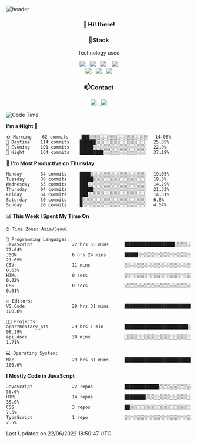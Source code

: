 ![header](https://capsule-render.vercel.app/api?type=waving&color=gradient&height=200&text=Che-ri&fontAlign=70&fontAlignY=40&animation=twinkling)

<h3 align="center">👋 Hi! there!</h3>

<h3 align="center">📌Stack</h3>
<p align="center">Technology used</p>
<div align="center"><img src="https://img.shields.io/badge/HTML5-e74c3c?style=flat-square&logo=HTML5&logoColor=white"></img> &nbsp <img src="https://img.shields.io/badge/CSS3-0A84FF?style=flat-square&logo=CSS3&logoColor=white"></img>  &nbsp <img src="https://img.shields.io/badge/SCSS-fd79a8?style=flat-square&logo=Sass&logoColor=white"/></a>&nbsp  &nbsp <img src="https://img.shields.io/badge/styled%2Dcomponents-DB7093?style=flat-square&logo=styled%2Dcomponents&logoColor=white"/></a>
<br><img src="https://img.shields.io/badge/JavaScript-FFCD11?style=flat-square&logo=JavaScript&logoColor=white"></img> &nbsp <img src="https://img.shields.io/badge/React-00BCF6?style=flat-square&logo=React&logoColor=white"></img> &nbsp <img src="https://img.shields.io/badge/Redux-764ABC?style=flat-square&logo=Redux&logoColor=white"/></a></div>

<h3 align="center">📫Contact</h3>
<div align="center"><a href="https://cheri.tistory.com/"><img src="https://img.shields.io/badge/Cheri-AD29B6?style=flat-square&logo=Tidal&logoColor=white"/></a> <a href="rnjs1135@gmail.com"> &nbsp <img src="https://img.shields.io/badge/Gmail-EA4335?style=flat-square&logo=Gmail&logoColor=white"/></a></div>

<!--START_SECTION:waka-->
![Code Time](http://img.shields.io/badge/Code%20Time-0%20secs-blue)

**I'm a Night 🦉** 

```text
🌞 Morning    62 commits     ███░░░░░░░░░░░░░░░░░░░░░░   14.06% 
🌆 Daytime    114 commits    ██████░░░░░░░░░░░░░░░░░░░   25.85% 
🌃 Evening    101 commits    █████░░░░░░░░░░░░░░░░░░░░   22.9% 
🌙 Night      164 commits    █████████░░░░░░░░░░░░░░░░   37.19%

```
📅 **I'm Most Productive on Thursday** 

```text
Monday       84 commits     ████░░░░░░░░░░░░░░░░░░░░░   19.05% 
Tuesday      86 commits     █████░░░░░░░░░░░░░░░░░░░░   19.5% 
Wednesday    63 commits     ███░░░░░░░░░░░░░░░░░░░░░░   14.29% 
Thursday     94 commits     █████░░░░░░░░░░░░░░░░░░░░   21.32% 
Friday       64 commits     ███░░░░░░░░░░░░░░░░░░░░░░   14.51% 
Saturday     30 commits     █░░░░░░░░░░░░░░░░░░░░░░░░   6.8% 
Sunday       20 commits     █░░░░░░░░░░░░░░░░░░░░░░░░   4.54%

```


📊 **This Week I Spent My Time On** 

```text
⌚︎ Time Zone: Asia/Seoul

💬 Programming Languages: 
JavaScript               22 hrs 55 mins      ███████████████████░░░░░░   77.64% 
JSON                     6 hrs 24 mins       █████░░░░░░░░░░░░░░░░░░░░   21.69% 
CSV                      11 mins             ░░░░░░░░░░░░░░░░░░░░░░░░░   0.63% 
HTML                     0 secs              ░░░░░░░░░░░░░░░░░░░░░░░░░   0.02% 
CSS                      0 secs              ░░░░░░░░░░░░░░░░░░░░░░░░░   0.01%

🔥 Editors: 
VS Code                  29 hrs 31 mins      █████████████████████████   100.0%

🐱‍💻 Projects: 
apartmentary_pts         29 hrs 1 min        ████████████████████████░   98.29% 
api_docs                 30 mins             ░░░░░░░░░░░░░░░░░░░░░░░░░   1.71%

💻 Operating System: 
Mac                      29 hrs 31 mins      █████████████████████████   100.0%

```

**I Mostly Code in JavaScript** 

```text
JavaScript               22 repos            █████████████░░░░░░░░░░░░   55.0% 
HTML                     14 repos            ████████░░░░░░░░░░░░░░░░░   35.0% 
CSS                      3 repos             ██░░░░░░░░░░░░░░░░░░░░░░░   7.5% 
TypeScript               1 repo              ░░░░░░░░░░░░░░░░░░░░░░░░░   2.5%

```



 Last Updated on 22/06/2022 18:50:47 UTC
<!--END_SECTION:waka-->
